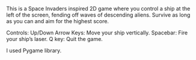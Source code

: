 This is a Space Invaders inspired 2D game where you control a ship at the left of the screen, fending off waves of descending aliens. Survive as long as you can and aim for the highest score.

Controls: 
Up/Down Arrow Keys: Move your ship vertically.
Spacebar: Fire your ship’s laser.
Q key: Quit the game.

I used Pygame library. 

